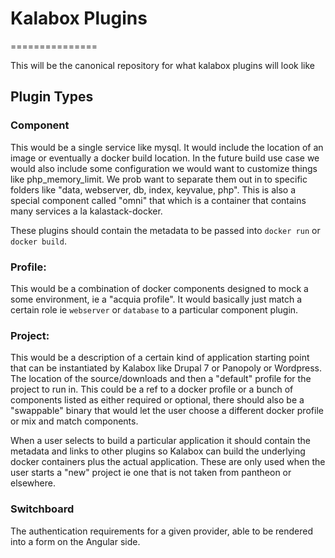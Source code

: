 # Kalabox Plugins
===============

This will be the canonical repository for what kalabox plugins will look like

## Plugin Types

### Component 

This would be a single service like mysql. It would include the location of an image or eventually a docker build location. In the future build use case we would also include some configuration we would want to customize things like php_memory_limit. We prob want to separate them out in to specific folders like "data, webserver, db, index, keyvalue, php". This is also a special component called "omni" that which is a container that contains many services a la kalastack-docker. 

These plugins should contain the metadata to be passed into `docker run` or `docker build`. 

### Profile: 

This would be a combination of docker components designed to mock a some environment, ie a "acquia profile". It would basically just match a certain role ie `webserver` or `database` to a particular component plugin. 

### Project: 

This would be a description of a certain kind of application starting point that can be instantiated by Kalabox like Drupal 7 or Panopoly or Wordpress. The location of the source/downloads and then a "default" profile for the project to run in. This could be a ref to a docker profile or a bunch of components listed as either required or optional, there should also be a "swappable" binary that would let the user choose a different docker profile or mix and match components.

When a user selects to build a particular application it should contain the metadata and links to other plugins so Kalabox can build the underlying docker containers plus the actual application. These are only used when the user starts a "new" project ie one that is not taken from pantheon or elsewhere. 

### Switchboard

The authentication requirements for a given provider, able to be rendered into a form on the Angular side. 
